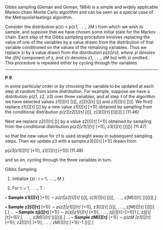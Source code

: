 
Gibbs sampling (Geman and Geman, 1984) is a simple and widely applicable Markov
chain Monte Carlo algorithm and can be seen as a special case of the MetropolisHastings algorithm.

Consider the distribution p(z) = p(z1, . . ., zM ) from which we wish to sample,
and suppose that we have chosen some initial state for the Markov chain. Each step
of the Gibbs sampling procedure involves replacing the value of one of the variables
by a value drawn from the distribution of that variable conditioned on the values of
the remaining variables. Thus we replace zi by a value drawn from the distribution
_p(zi|z\i), where zi denotes the i[th]_ component of z, and z\i denotes z1, . . ., zM but
with zi omitted. This procedure is repeated either by cycling through the variables


-----

**p** **g**

in some particular order or by choosing the variable to be updated at each step at
random from some distribution.
For example, suppose we have a distribution p(z1, z2, z3) over three variables,
and at step τ of the algorithm we have selected values z1[(][τ] [)][, z]2[(][τ] [)] and z3[(][τ] [)][. We first]
replace z1[(][τ] [)] by a new value z1[(][τ] [+1)] obtained by sampling from the conditional distribution
_p(z1|z2[(][τ]_ [)][, z]3[(][τ] [)][)][.] (11.46)

Next we replace z2[(][τ] [)] by a value z2[(][τ] [+1)] obtained by sampling from the conditional
distribution
_p(z2|z1[(][τ]_ [+1)], z3[(][τ] [)][)] (11.47)

so that the new value for z1 is used straight away in subsequent sampling steps. Then
we update z3 with a sample z3[(][τ] [+1)] drawn from

_p(z3|z1[(][τ]_ [+1)], z2[(][τ] [+1)]) (11.48)

and so on, cycling through the three variables in turn.

Gibbs Sampling

1. Initialize {zi : i = 1, . . ., M _}_

2. For τ = 1, . . ., T :

**– Sample z1[(][τ]** [+1)] _∼_ _p(z1|z2[(][τ]_ [)][, z]3[(][τ] [)][, . . ., z]M[(][τ] [)][)][.]

**– Sample z2[(][τ]** [+1)] _∼_ _p(z2|z1[(][τ]_ [+1)], z3[(][τ] [)][, . . ., z]M[(][τ] [)][)][.]
...
**– Sample zj[(][τ]** [+1)] _∼_ _p(zj|z1[(][τ]_ [+1)], . . ., zj[(][τ]−[+1)]1 _[, z]j[(][τ]+1[)]_ _[, . . ., z]M[(][τ]_ [)][)][.]
...
**– Sample zM[(][τ]** [+1)] _∼_ _p(zM_ _|z1[(][τ]_ [+1)], z2[(][τ] [+1)], . . ., zM[(][τ] [+1)]−1 [)][.]

